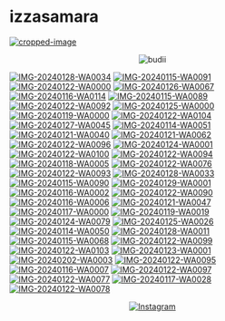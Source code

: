 # izzasamara
<a href="https://ibb.co/9yJP4qB"><img src="https://i.ibb.co/wpTtQK8/cropped-image.png" alt="cropped-image" border="0"></a>



<p align="center">
  <img src="http://readme-typing-svg.herokuapp.com?color=%230B80F7&center=true&vCenter=true&multiline=false&lines=Hai+IZZASMARA" alt="budii">
</p>
<a href="https://ibb.co/TLydL38"><img src="https://i.ibb.co/m8pg8Wq/IMG-20240128-WA0034.jpg" alt="IMG-20240128-WA0034" border="0"></a>
<a href="https://ibb.co/cFJ0sGJ"><img src="https://i.ibb.co/hWsbTPs/IMG-20240115-WA0091.jpg" alt="IMG-20240115-WA0091" border="0"></a>
<a href="https://ibb.co/Hn7fxkd"><img src="https://i.ibb.co/KF6pL3w/IMG-20240122-WA0000.jpg" alt="IMG-20240122-WA0000" border="0"></a>
<a href="https://ibb.co/fqpV9Vf"><img src="https://i.ibb.co/sbwpCpn/IMG-20240126-WA0067.jpg" alt="IMG-20240126-WA0067" border="0"></a>
<a href="https://ibb.co/1TWWgDN"><img src="https://i.ibb.co/Tt33fVG/IMG-20240116-WA0114.jpg" alt="IMG-20240116-WA0114" border="0"></a>
<a href="https://ibb.co/0DFJRhX"><img src="https://i.ibb.co/X23JrS4/IMG-20240115-WA0089.jpg" alt="IMG-20240115-WA0089" border="0"></a>
<a href="https://ibb.co/DrxBG7r"><img src="https://i.ibb.co/hYPGXKY/IMG-20240122-WA0092.jpg" alt="IMG-20240122-WA0092" border="0"></a>
<a href="https://ibb.co/mqbFgFb"><img src="https://i.ibb.co/gTmFhFm/IMG-20240125-WA0000.jpg" alt="IMG-20240125-WA0000" border="0"></a>
<a href="https://ibb.co/XpzxRn9"><img src="https://i.ibb.co/rMZ2rBg/IMG-20240119-WA0000.jpg" alt="IMG-20240119-WA0000" border="0"></a>
<a href="https://ibb.co/YhtMnBP"><img src="https://i.ibb.co/M7R4wkZ/IMG-20240122-WA0104.jpg" alt="IMG-20240122-WA0104" border="0"></a>
<a href="https://ibb.co/92yScdZ"><img src="https://i.ibb.co/TRPdYNW/IMG-20240127-WA0045.jpg" alt="IMG-20240127-WA0045" border="0"></a>
<a href="https://ibb.co/n18cRGT"><img src="https://i.ibb.co/ykByV9D/IMG-20240114-WA0051.jpg" alt="IMG-20240114-WA0051" border="0"></a>
<a href="https://ibb.co/r07JNXP"><img src="https://i.ibb.co/h97vwT5/IMG-20240121-WA0040.jpg" alt="IMG-20240121-WA0040" border="0"></a>
<a href="https://ibb.co/prDwTt3"><img src="https://i.ibb.co/cX539GN/IMG-20240121-WA0062.jpg" alt="IMG-20240121-WA0062" border="0"></a>
<a href="https://ibb.co/JQtRh2H"><img src="https://i.ibb.co/Rybp5Pc/IMG-20240122-WA0096.jpg" alt="IMG-20240122-WA0096" border="0"></a>
<a href="https://ibb.co/CsCFpdh"><img src="https://i.ibb.co/vvy8C5Z/IMG-20240124-WA0001.jpg" alt="IMG-20240124-WA0001" border="0"></a>
<a href="https://ibb.co/Rpx3Rp5"><img src="https://i.ibb.co/LzLxVzG/IMG-20240122-WA0100.jpg" alt="IMG-20240122-WA0100" border="0"></a>
<a href="https://ibb.co/fXzfqSV"><img src="https://i.ibb.co/hgJbLMx/IMG-20240122-WA0094.jpg" alt="IMG-20240122-WA0094" border="0"></a>
<a href="https://ibb.co/2qzFmCV"><img src="https://i.ibb.co/gy0rHfq/IMG-20240118-WA0005.jpg" alt="IMG-20240118-WA0005" border="0"></a>
<a href="https://ibb.co/mtFy0QM"><img src="https://i.ibb.co/J2FpqXM/IMG-20240122-WA0076.jpg" alt="IMG-20240122-WA0076" border="0"></a>
<a href="https://ibb.co/997Wn5g"><img src="https://i.ibb.co/JR9HnJt/IMG-20240122-WA0093.jpg" alt="IMG-20240122-WA0093" border="0"></a>
<a href="https://ibb.co/6XXTP06"><img src="https://i.ibb.co/tLLvspy/IMG-20240128-WA0033.jpg" alt="IMG-20240128-WA0033" border="0"></a>
<a href="https://ibb.co/3vKkht3"><img src="https://i.ibb.co/ZS9NTyj/IMG-20240115-WA0090.jpg" alt="IMG-20240115-WA0090" border="0"></a>
<a href="https://ibb.co/phf4ggb"><img src="https://i.ibb.co/Rj3Q11Y/IMG-20240129-WA0001.jpg" alt="IMG-20240129-WA0001" border="0"></a>
<a href="https://ibb.co/MVVC8Yw"><img src="https://i.ibb.co/9TTrwFK/IMG-20240116-WA0002.jpg" alt="IMG-20240116-WA0002" border="0"></a>
<a href="https://ibb.co/fqXWQJG"><img src="https://i.ibb.co/RYgK784/IMG-20240122-WA0090.jpg" alt="IMG-20240122-WA0090" border="0"></a>
<a href="https://ibb.co/B4Wx073"><img src="https://i.ibb.co/6v9xjpw/IMG-20240116-WA0006.jpg" alt="IMG-20240116-WA0006" border="0"></a>
<a href="https://ibb.co/LhKNzRW"><img src="https://i.ibb.co/5xZKW4y/IMG-20240121-WA0047.jpg" alt="IMG-20240121-WA0047" border="0"></a>
<a href="https://ibb.co/9nQYdJM"><img src="https://i.ibb.co/G7zPrXh/IMG-20240117-WA0000.jpg" alt="IMG-20240117-WA0000" border="0"></a>
<a href="https://ibb.co/Ybs3FmZ"><img src="https://i.ibb.co/M90sxr6/IMG-20240119-WA0019.jpg" alt="IMG-20240119-WA0019" border="0"></a>
<a href="https://ibb.co/4gWVGbS"><img src="https://i.ibb.co/84M7pyx/IMG-20240124-WA0079.jpg" alt="IMG-20240124-WA0079" border="0"></a>
<a href="https://ibb.co/5kwQchR"><img src="https://i.ibb.co/f9L30dx/IMG-20240125-WA0026.jpg" alt="IMG-20240125-WA0026" border="0"></a>
<a href="https://ibb.co/wcWQhvX"><img src="https://i.ibb.co/CP79KrZ/IMG-20240114-WA0050.jpg" alt="IMG-20240114-WA0050" border="0"></a>
<a href="https://ibb.co/Rp9r5MG"><img src="https://i.ibb.co/ynXv3Mm/IMG-20240128-WA0011.jpg" alt="IMG-20240128-WA0011" border="0"></a>
<a href="https://ibb.co/KyCWkdq"><img src="https://i.ibb.co/SvqB8bn/IMG-20240115-WA0068.jpg" alt="IMG-20240115-WA0068" border="0"></a>
<a href="https://ibb.co/vYg8tGs"><img src="https://i.ibb.co/6BV5dxv/IMG-20240122-WA0099.jpg" alt="IMG-20240122-WA0099" border="0"></a>
<a href="https://ibb.co/zsN9mpy"><img src="https://i.ibb.co/31k6T2D/IMG-20240122-WA0103.jpg" alt="IMG-20240122-WA0103" border="0"></a>
<a href="https://ibb.co/Gdjm8sp"><img src="https://i.ibb.co/6y5QTvw/IMG-20240123-WA0001.jpg" alt="IMG-20240123-WA0001" border="0"></a>
<a href="https://ibb.co/kJRqn7S"><img src="https://i.ibb.co/HCWGvSH/IMG-20240202-WA0003.jpg" alt="IMG-20240202-WA0003" border="0"></a>
<a href="https://ibb.co/whpnkCV"><img src="https://i.ibb.co/9HyxD26/IMG-20240122-WA0095.jpg" alt="IMG-20240122-WA0095" border="0"></a>
<a href="https://ibb.co/1dwf2Wr"><img src="https://i.ibb.co/txWMCrq/IMG-20240116-WA0007.jpg" alt="IMG-20240116-WA0007" border="0"></a>
<a href="https://ibb.co/2YYC1Dw"><img src="https://i.ibb.co/rffzRCg/IMG-20240122-WA0097.jpg" alt="IMG-20240122-WA0097" border="0"></a>
<a href="https://ibb.co/wSJwZgQ"><img src="https://i.ibb.co/1rsdYQX/IMG-20240122-WA0077.jpg" alt="IMG-20240122-WA0077" border="0"></a>
<a href="https://ibb.co/VwkqRn3"><img src="https://i.ibb.co/WVR2Z8s/IMG-20240117-WA0028.jpg" alt="IMG-20240117-WA0028" border="0"></a>
<a href="https://ibb.co/5111b9z"><img src="https://i.ibb.co/nwwwx0V/IMG-20240122-WA0078.jpg" alt="IMG-20240122-WA0078" border="0"></a>

<p align="center">
 <a href="https://www.instagram.com/ccxarayz?igsh=MXJ3NDNmYWFhNmh3cQ=="><img alt="Instagram" src="https://img.shields.io/badge/Instagram-E4405F?style=for-the-badge&logo=instagram&logoColor=black"/></a><a href="https://wa.me/+6288299525310"><img 
